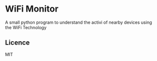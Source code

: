 # WiFi Monitor

A small python program to understand the activi of nearby devices using the WiFi Technology

## Licence

MIT